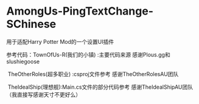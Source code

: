# AmongUs-PingTextChange-SChinese

用于适配Harry Potter Mod的一个设置UI插件


参考代码：TownOfUs-R(我们的小镇) :主要代码来源  感谢Plous.gg和 slushiegoose

​                   TheOtherRoles(超多职业) :csproj文件参考 感谢TheOtherRolesAU团队

​                   TheIdealShip(理想舰):Main.cs文件的部分代码参考 感谢TheIdealShipAU团队（我直接写感谢天寸不更好么）

